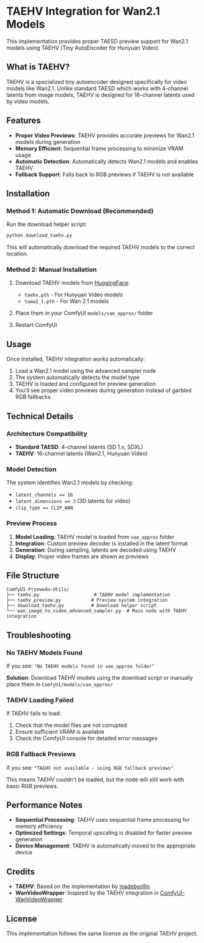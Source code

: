 # TAEHV Integration for Wan2.1 Models

This implementation provides proper TAESD preview support for Wan2.1 models using TAEHV (Tiny AutoEncoder for Hunyuan Video).

## What is TAEHV?

TAEHV is a specialized tiny autoencoder designed specifically for video models like Wan2.1. Unlike standard TAESD which works with 4-channel latents from image models, TAEHV is designed for 16-channel latents used by video models.

## Features

- **Proper Video Previews**: TAEHV provides accurate previews for Wan2.1 models during generation
- **Memory Efficient**: Sequential frame processing to minimize VRAM usage
- **Automatic Detection**: Automatically detects Wan2.1 models and enables TAEHV
- **Fallback Support**: Falls back to RGB previews if TAEHV is not available

## Installation

### Method 1: Automatic Download (Recommended)

Run the download helper script:

```python
python download_taehv.py
```

This will automatically download the required TAEHV models to the correct location.

### Method 2: Manual Installation

1. Download TAEHV models from [HuggingFace](https://huggingface.co/madebyollin/taehv):
   - `taehv.pth` - For Hunyuan Video models
   - `taew2_1.pth` - For Wan 2.1 models

2. Place them in your ComfyUI `models/vae_approx/` folder

3. Restart ComfyUI

## Usage

Once installed, TAEHV integration works automatically:

1. Load a Wan2.1 model using the advanced sampler node
2. The system automatically detects the model type
3. TAEHV is loaded and configured for preview generation
4. You'll see proper video previews during generation instead of garbled RGB fallbacks

## Technical Details

### Architecture Compatibility

- **Standard TAESD**: 4-channel latents (SD 1.x, SDXL)
- **TAEHV**: 16-channel latents (Wan2.1, Hunyuan Video)

### Model Detection

The system identifies Wan2.1 models by checking:
- `latent_channels == 16`
- `latent_dimensions == 3` (3D latents for video)
- `clip_type == CLIP_WAN`

### Preview Process

1. **Model Loading**: TAEHV model is loaded from `vae_approx` folder
2. **Integration**: Custom preview decoder is installed in the latent format
3. **Generation**: During sampling, latents are decoded using TAEHV
4. **Display**: Proper video frames are shown as previews

## File Structure

```
ComfyUI-Przewodo-Utils/
├── taehv.py                    # TAEHV model implementation
├── taehv_preview.py           # Preview system integration
├── download_taehv.py          # Download helper script
└── wan_image_to_video_advanced_sampler.py  # Main node with TAEHV integration
```

## Troubleshooting

### No TAEHV Models Found

If you see: `"No TAEHV models found in vae_approx folder"`

**Solution**: Download TAEHV models using the download script or manually place them in `ComfyUI/models/vae_approx/`

### TAEHV Loading Failed

If TAEHV fails to load:

1. Check that the model files are not corrupted
2. Ensure sufficient VRAM is available
3. Check the ComfyUI console for detailed error messages

### RGB Fallback Previews

If you see: `"TAEHV not available - using RGB fallback previews"`

This means TAEHV couldn't be loaded, but the node will still work with basic RGB previews.

## Performance Notes

- **Sequential Processing**: TAEHV uses sequential frame processing for memory efficiency
- **Optimized Settings**: Temporal upscaling is disabled for faster preview generation
- **Device Management**: TAEHV is automatically moved to the appropriate device

## Credits

- **TAEHV**: Based on the implementation by [madebyollin](https://github.com/madebyollin/taehv)
- **WanVideoWrapper**: Inspired by the TAEHV integration in [ComfyUI-WanVideoWrapper](https://github.com/kijai/ComfyUI-WanVideoWrapper)

## License

This implementation follows the same license as the original TAEHV project.
